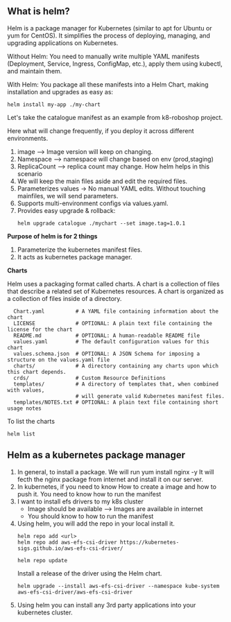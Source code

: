 ## What is helm?
Helm is a package manager for Kubernetes (similar to apt for Ubuntu or yum for CentOS). It simplifies the process of deploying, managing, and upgrading applications on Kubernetes.

Without Helm: You need to manually write multiple YAML manifests (Deployment, Service, Ingress, ConfigMap, etc.), apply them using kubectl, and maintain them.

With Helm: You package all these manifests into a Helm Chart, making installation and upgrades as easy as:
```
helm install my-app ./my-chart
```

Let's take the catalogue manifest as an example from k8-roboshop project.

Here what will change frequently, if you deploy it across different environments.
  1) image --> Image version will keep on changing.
  2) Namespace --> namespace will change based on env (prod,staging)
  3) ReplicaCount --> replica count may change.
How helm helps in this scenario
  1) We will keep the main files aside and edit the required files.
  2) Parameterizes values → No manual YAML edits. Without touching mainfiles, we will send parameters.
  3) Supports multi-environment configs via values.yaml.
  4) Provides easy upgrade & rollback:
     ```
     helm upgrade catalogue ./mychart --set image.tag=1.0.1
     ```
**Purpose of helm is for 2 things**
1) Parameterize the kubernetes manifest files.
2) It acts as kubernetes package manager.

**Charts**

Helm uses a packaging format called charts. A chart is a collection of files that describe a related set of Kubernetes resources. 
A chart is organized as a collection of files inside of a directory. 

```
  Chart.yaml          # A YAML file containing information about the chart
  LICENSE             # OPTIONAL: A plain text file containing the license for the chart
  README.md           # OPTIONAL: A human-readable README file
  values.yaml         # The default configuration values for this chart
  values.schema.json  # OPTIONAL: A JSON Schema for imposing a structure on the values.yaml file
  charts/             # A directory containing any charts upon which this chart depends.
  crds/               # Custom Resource Definitions
  templates/          # A directory of templates that, when combined with values,
                      # will generate valid Kubernetes manifest files.
  templates/NOTES.txt # OPTIONAL: A plain text file containing short usage notes
```

To list the charts
```
helm list
```

## Helm as a kubernetes package manager

1) In general, to install a package. We will run 
      yum install nginx -y
      It will fecth the nginx package from internet and install it on our server.
2) In kubernetes, if you need to know
     How to create a image and how to push it.
     You need to know how to run the manifest
3) I want to install efs drivers to my k8s cluster
   * Image should be available --> Images are available in internet
   * You should know to how to run the manifest
4) Using helm, you will add the repo in your local install it.
   ```
   helm repo add <url>
   helm repo add aws-efs-csi-driver https://kubernetes-sigs.github.io/aws-efs-csi-driver/
   ```
   ```
   helm repo update
   ```
   Install a release of the driver using the Helm chart.
   ```
   helm upgrade --install aws-efs-csi-driver --namespace kube-system aws-efs-csi-driver/aws-efs-csi-driver
   ```
5) Using helm you can install any 3rd party applications into your kubernetes cluster.


     
     

     